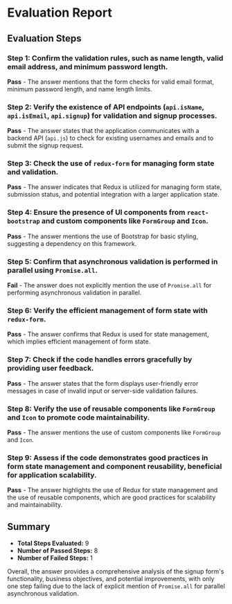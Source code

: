 # Evaluation Report

## Evaluation Steps

### Step 1: Confirm the validation rules, such as name length, valid email address, and minimum password length.
**Pass** - The answer mentions that the form checks for valid email format, minimum password length, and name length limits.

### Step 2: Verify the existence of API endpoints (`api.isName`, `api.isEmail`, `api.signup`) for validation and signup processes.
**Pass** - The answer states that the application communicates with a backend API (`api.js`) to check for existing usernames and emails and to submit the signup request.

### Step 3: Check the use of `redux-form` for managing form state and validation.
**Pass** - The answer indicates that Redux is utilized for managing form state, submission status, and potential integration with a larger application state.

### Step 4: Ensure the presence of UI components from `react-bootstrap` and custom components like `FormGroup` and `Icon`.
**Pass** - The answer mentions the use of Bootstrap for basic styling, suggesting a dependency on this framework.

### Step 5: Confirm that asynchronous validation is performed in parallel using `Promise.all`.
**Fail** - The answer does not explicitly mention the use of `Promise.all` for performing asynchronous validation in parallel.

### Step 6: Verify the efficient management of form state with `redux-form`.
**Pass** - The answer confirms that Redux is used for state management, which implies efficient management of form state.

### Step 7: Check if the code handles errors gracefully by providing user feedback.
**Pass** - The answer states that the form displays user-friendly error messages in case of invalid input or server-side validation failures.

### Step 8: Verify the use of reusable components like `FormGroup` and `Icon` to promote code maintainability.
**Pass** - The answer mentions the use of custom components like `FormGroup` and `Icon`.

### Step 9: Assess if the code demonstrates good practices in form state management and component reusability, beneficial for application scalability.
**Pass** - The answer highlights the use of Redux for state management and the use of reusable components, which are good practices for scalability and maintainability.

## Summary

- **Total Steps Evaluated:** 9
- **Number of Passed Steps:** 8
- **Number of Failed Steps:** 1

Overall, the answer provides a comprehensive analysis of the signup form's functionality, business objectives, and potential improvements, with only one step failing due to the lack of explicit mention of `Promise.all` for parallel asynchronous validation.
